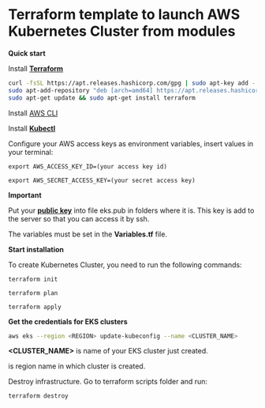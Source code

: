 # **Terraform template to launch AWS Kubernetes Cluster from modules**

**Quick start**


Install [**Terraform**](https://www.terraform.io/downloads.html)

```bash
curl -fsSL https://apt.releases.hashicorp.com/gpg | sudo apt-key add -
sudo apt-add-repository "deb [arch=amd64] https://apt.releases.hashicorp.com $(lsb_release -cs) main"
sudo apt-get update && sudo apt-get install terraform
```
Install [AWS CLI](https://docs.aws.amazon.com/cli/latest/userguide/cli-chap-install.html)

Install [**Kubectl**](https://kubernetes.io/docs/tasks/tools/install-kubectl-linux/)

Configure your AWS access keys as environment variables, insert values in your terminal:

`export AWS_ACCESS_KEY_ID=(your access key id)`

`export AWS_SECRET_ACCESS_KEY=(your secret access key)`

**Important**

Put your [**public key**](https://www.ssh.com/ssh/keygen/) into file eks.pub in folders where it is. This key is add to the server so that you can access it by ssh.


The variables must be set in the **Variables.tf** file.

**Start installation**

To create Kubernetes Cluster, you need to run the following commands:

`terraform init`

`terraform plan`

`terraform apply`


**Get the credentials for EKS clusters**

```bash
aws eks --region <REGION> update-kubeconfig --name <CLUSTER_NAME>
```
**<CLUSTER_NAME>** is name of your EKS cluster just created.

**<REGION>** is region name in which cluster is created.

Destroy infrastructure. Go to terraform scripts folder and run:

`terraform destroy`